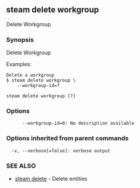 ## steam delete workgroup

Delete Workgroup

### Synopsis


Delete Workgroup

Examples:

    Delete a workgroup
    $ steam delete workgroup \
        --workgroup-id=?

```
steam delete workgroup [?]
```

### Options

```
      --workgroup-id=0: No description available
```

### Options inherited from parent commands

```
  -v, --verbose[=false]: verbose output
```

### SEE ALSO
* [steam delete](steam_delete.md)	 - Delete entities

